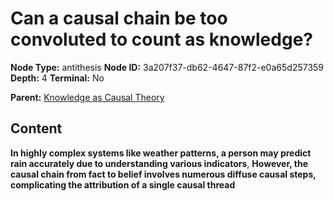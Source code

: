 # Can a causal chain be too convoluted to count as knowledge?

**Node Type:** antithesis
**Node ID:** 3a207f37-db62-4647-87f2-e0a65d257359
**Depth:** 4
**Terminal:** No

**Parent:** [Knowledge as Causal Theory](knowledge-as-causal-theory-synthesis-6ad482a2-7fa2-4d67-b89c-e38da44e4516.md)

## Content

**In highly complex systems like weather patterns, a person may predict rain accurately due to understanding various indicators**, **However, the causal chain from fact to belief involves numerous diffuse causal steps, complicating the attribution of a single causal thread**
